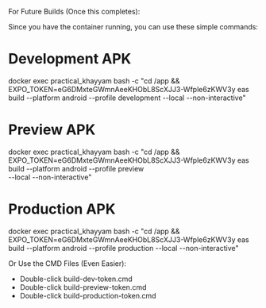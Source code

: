  For Future Builds (Once this completes):

  Since you have the container running, you can use these simple commands:

  # Development APK
  docker exec practical_khayyam bash -c "cd /app && EXPO_TOKEN=eG6DMxteGWmnAeeKHObL8ScXJJ3-Wfple6zKWV3y eas build --platform android --profile
  development --local --non-interactive"

  # Preview APK
  docker exec practical_khayyam bash -c "cd /app && EXPO_TOKEN=eG6DMxteGWmnAeeKHObL8ScXJJ3-Wfple6zKWV3y eas build --platform android --profile preview     
  --local --non-interactive"

  # Production APK
  docker exec practical_khayyam bash -c "cd /app && EXPO_TOKEN=eG6DMxteGWmnAeeKHObL8ScXJJ3-Wfple6zKWV3y eas build --platform android --profile
  production --local --non-interactive"

  Or Use the CMD Files (Even Easier):

  - Double-click build-dev-token.cmd
  - Double-click build-preview-token.cmd
  - Double-click build-production-token.cmd